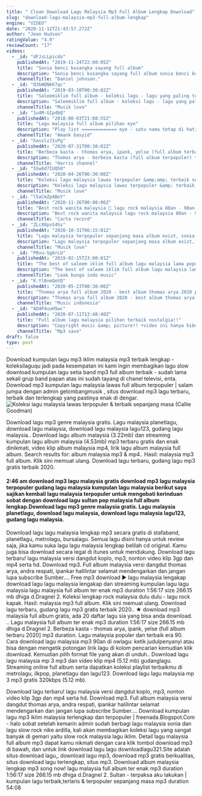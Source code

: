 ```yaml
---
title: " Clean Download Lagu Malaysia Mp3 Full Album Lengkap Download"
slug: "download-lagu-malaysia-mp3-full-album-lengkap"
engine: "VIDEO"
date: "2020-11-12T21:43:57.272Z"
author: "Jean Hudson"
ratingValue: "4.9"
reviewCount: "17"
videos:
  - _id: "dFJsLLpicdo"
    publishedAt: "2019-11-24T22:00:05Z"
    title: "Sonia benci kusangka sayang full album"
    description: "Sonia benci kusangka sayang full album sonia benci kusangka sayang full album sonia benci kusangka sayang full album ▻ silakan suka video dan"
    channelTitle: "Daniel johnson."
  - _id: "O3bWQNkK7qc"
    publishedAt: "2019-03-10T00:30:02Z"
    title: "Saleemiklim full album - koleksi lagu - lagu yang paling terkenal dari saleemiklim"
    description: "Saleemiklim full album - koleksi lagu - lagu yang paling terkenal dari saleemiklim saleemiklim full album - koleksi lagu"
    channelTitle: "Musik love"
  - _id: "1u4M-GIpdbQ"
    publishedAt: "2018-08-03T21:08:55Z"
    title: "Lagu malaysia full album pilihan eye"
    description: "Play list ============= eye - satu nama tetap di hati 0:01 - 4:54 eye - izinkan selamanya namamu di hati 4:55 - 10:00 eye - kala hati diundang rindu"
    channelTitle: "Amank basyid"
  - _id: "hasslzJ1vPg"
    publishedAt: "2020-07-31T00:30:02Z"
    title: "Berbeza kasta - thomas arya, ipank, yelse (full album terbaru 2020]"
    description: "Thomas arya - berbeza kasta (full album terpopuler) tracklist: #01. 00:01 | thomas arya - berbeza kasta #02. 05:33 | ipank - apakah itu"
    channelTitle: "Harris channel"
  - _id: "5Sw6d7IUQ50"
    publishedAt: "2020-04-26T06:30:00Z"
    title: "Koleksi lagu malaysia lawas terpopuler &amp;amp; terbaik sepanjang masa"
    description: "Koleksi lagu malaysia lawas terpopuler &amp; terbaik sepanjang masa koleksi lagu malaysia lawas terpopuler &amp; terbaik sepanjang masa koleksi lagu"
    channelTitle: "Musik love"
  - _id: "l5aCmZpABoY"
    publishedAt: "2020-11-26T00:00:06Z"
    title: "Best rock wanita malaysia 🎸 lagu rock malaysia 80an - 90an full album | vol 1"
    description: "Best rock wanita malaysia lagu rock malaysia 80an - 90an full album ."
    channelTitle: "Carta record"
  - _id: "ZLc88pvS4Ss"
    publishedAt: "2020-10-31T06:15:01Z"
    title: "Lagu malaysia terpopuler sepanjang masa album exist, sonia, iklim, inka christie, nike ardilla"
    description: "Lagu malaysia terpopuler sepanjang masa album exist, sonia, iklim, inka christie, nike ardilla lagu malaysia terpopuler sepanjang masa album exist, sonia,"
    channelTitle: "Musik love"
  - _id: "PBvu-Sg6rLU"
    publishedAt: "2019-02-15T23:00:01Z"
    title: "The best of saleem iklim full album lagu malaysia lama populer"
    description: "The best of saleem iklim full album lagu malaysia lama populer"
    channelTitle: "Leak bunga indo music"
  - _id: "K-Yl0neQeVQ"
    publishedAt: "2020-05-23T00:30:00Z"
    title: "Thomas arya full album 2020 - best album thomas arya 2020 paling enak didengar"
    description: "Thomas arya full album 2020 - best album thomas arya 2020 paling enak didengar thomas arya full album 2020 - best album thomas arya 2020 paling"
    channelTitle: "Music indonesia"
  - _id: "AD4P4uuH5wc"
    publishedAt: "2020-07-11T13:48:40Z"
    title: "Full album lagu malaysia pilihan terbaik nostalgia!!"
    description: "Copyright music &amp; picture!! •video ini hanya hiburan semata •saya menghormati anda pembuat gambar dan music yang mungkin saya gunakan di dalam"
    channelTitle: "Mp3 save"
draft: false
type: post
---
```


Download kumpulan lagu mp3 iklim malaysia mp3 terbaik lengkap - koleksilaguqu jadi pada kesempatan ini kami ingin membagikan lagu slow download kumpulan lagu setia band mp3 full album terbaik - sudah lama sekali grup band papan atas ini sudah tayang di chanel televisi, enta. Download mp3 kumpulan lagu malaysia lawas full album terpopuler | salam jumpa dengan admin gelombangmusik , situs download mp3 lagu terbaru, terbaik dan terlengkap yang pastinya enak di dengar.
![Koleksi lagu malaysia lawas terpopuler &amp; terbaik sepanjang masa (Callie Goodman)](https://i.ytimg.com/vi/5Sw6d7IUQ50/hqdefault.jpg "Koleksi lagu malaysia lawas terpopuler &amp; terbaik sepanjang masa (Tony Maldonado)")

Download lagu mp3 genre malaysia gratis. Lagu malaysia planetlagu, download lagu malaysia, download lagu malaysia lagu123, gudang lagu malaysia.. Download lagu album malaysia (3.22mb) dan streaming kumpulan lagu album malaysia (4.53mb) mp3 terbaru gratis dan enak dinikmati, video klip album malaysia mp4, lirik lagu album malaysia full album. Search results for: album malaysia mp3 &amp; mp4.. Hasil: malaysia mp3 full album. Klik sini memuat ulang. Download lagu terbaru, gudang lagu mp3 gratis terbaik 2020.
<!--inArticleAds-->

<!--galleryOne-->

#### 2:46 am download mp3 lagu malaysia gratis download mp3 lagu malaysia terpopuler gudang lagu malaysia kumpulan lagu malaysia berikut saya sajikan kembali lagu malaysia terpopuler untuk mengobati kerinduan sobat dengan download lagu sultan pop malaysia full album lengkap.Download lagu mp3 genre malaysia gratis. Lagu malaysia planetlagu, download lagu malaysia, download lagu malaysia lagu123, gudang lagu malaysia.
<!--inArticleAds-->

<!--galleryTwo-->

Download lagu lagu malaysia lengkap mp3 secara gratis di stafaband, planetlagu, metrolagu, bursalagu. Semua lagu disini hanya untuk review saja, jika kamu suka lagu lagu malaysia lengkap belilah cd original. Kamu juga bisa download secara legal di itunes untuk mendukung. Download lagu terbaru! lagu malaysia versi dangdut koplo, mp3, nonton video klip 3gp dan mp4 serta hd. Download mp3. Full album malaysia versi dangdut thomas arya, andra respati, ipankar halilintar selamat mendengarkan dan jangan lupa subscribe Sumber.... Free mp3 download ▶ lagu malaysia lengakap download lagu lagu malaysia lengakap dan streaming kumpulan lagu lagu malaysia lagu malaysia full album ter enak mp3 duration 1:56:17 size 266.15 mb  dhiga d.Dragnel 2. Koleksi lengkap rock malaysia dulu dulu - lagu rock kapak. Hasil: malaysia mp3 full album. Klik sini memuat ulang. Download lagu terbaru, gudang lagu mp3 gratis terbaik 2020.. ★ download mp3 malaysia full album gratis, ada 20 daftar lagu sia yang bisa anda download. .. Lagu malaysia full album ter enak mp3 duration 1:56:17 size 266.15 mb  dhiga d.Dragnel 2. Berbeza kasta - thomas arya, ipank, yelse (full album terbaru 2020] mp3 duration. Lagu malaysia populer dan terbaik era 90. Cara download lagu malaysia mp3 90an di owlagu: ketik judulpenyanyi atau bisa dengan mengetik potongan lirik lagu di kolom pencarian kemudian klik download. Kemudian pilih format file yang akan di unduh.. Download lagu lagu malaysia mp 3 mp3 dan video klip mp4 (5.12 mb) gudanglagu. Streaming online full album serta dapatkan koleksi playlist terbaikmu di metrolagu, ilkpop, planetlagu dan lagu123. Download lagu lagu malaysia mp 3 mp3 gratis 320kbps (5.12 mb).
<!--galleryThree-->

Download lagu terbaru! lagu malaysia versi dangdut koplo, mp3, nonton video klip 3gp dan mp4 serta hd. Download mp3. Full album malaysia versi dangdut thomas arya, andra respati, ipankar halilintar selamat mendengarkan dan jangan lupa subscribe Sumber.... Download kumpulan lagu mp3 iklim malaysia terlengkap dan terpopuler | freenada.Blogspot.Com - halo sobat setelah kemarin admin sudah berbagi lagu malaysia sonia dan lagu slow rock nike ardilla, kali akan membagikan koleksi lagu yang sangat banyak di gemari yaitu slow rock malaysia lagu iklim. Detail lagu malaysia full album mp3 dapat kamu nikmati dengan cara klik tombol download mp3 di bawah, dan untuk link download lagu lagu downloadlagu321.Site adalah situs download lagu,, download lagu mp3, download mp3 gratis berkualitas, situs download lagu terlengkap, situs mp3. Download album malaysia lengkap mp3 song now! lagu malaysia full album ter enak mp3 duration 1:56:17 size 266.15 mb  dhiga d.Dragnel 2. Sultan - terpaksa aku lakukan | kumpulan lagu terbaik,terlaris &amp; terpopuler sepanjang masa mp3 duration 54:08